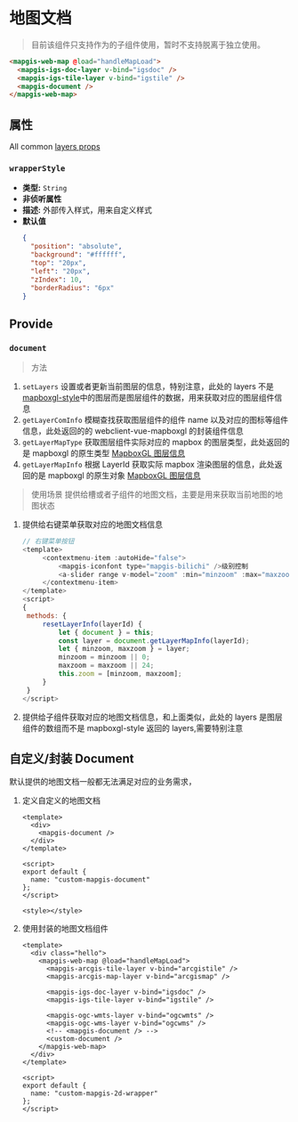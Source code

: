 # 地图文档

> 目前该组件只支持作为<mapgis-web-map />的子组件使用，暂时不支持脱离于<mapgis-web-map />独立使用。

```html
<mapgis-web-map @load="handleMapLoad">
  <mapgis-igs-doc-layer v-bind="igsdoc" />
  <mapgis-igs-tile-layer v-bind="igstile" />
  <mapgis-document />
</mapgis-web-map>
```

## 属性

All common [layers props](/zh/api/Layers/README.md#props)

### `wrapperStyle`

- **类型:** `String`
- **非侦听属性**
- **描述:** 外部传入样式，用来自定义样式
- **默认值**
  ```json
  {
    "position": "absolute",
    "background": "#ffffff",
    "top": "20px",
    "left": "20px",
    "zIndex": 10,
    "borderRadius": "6px"
  }
  ```

## Provide

### `document`

> 方法

1. `setLayers` 设置或者更新当前图层的信息，特别注意，此处的 layers 不是[mapboxgl-style](https://docs.mapbox.com/mapbox-gl-js/style-spec/layers/)中的图层而是图层组件的数据，用来获取对应的图层组件信息
2. `getLayerComInfo` 模糊查找获取图层组件的组件 name 以及对应的图标等组件信息，此处返回的的 webclient-vue-mapboxgl 的封装组件信息
3. `getLayerMapType` 获取图层组件实际对应的 mapbox 的图层类型，此处返回的是 mapboxgl 的原生类型 [MapboxGL 图层信息](https://docs.mapbox.com/mapbox-gl-js/style-spec/layers/)
4. `getLayerMapInfo` 根据 LayerId 获取实际 mapbox 渲染图层的信息，此处返回的是 mapboxgl 的原生对象 [MapboxGL 图层信息](https://docs.mapbox.com/mapbox-gl-js/style-spec/layers/)

> 使用场景
> 提供给槽或者子组件的地图文档，主要是用来获取当前地图的地图状态

1. 提供给右键菜单获取对应的地图文档信息
   ```js
   // 右键菜单按钮
   <template>
        <contextmenu-item :autoHide="false">
            <mapgis-iconfont type="mapgis-bilichi" />级别控制
            <a-slider range v-model="zoom" :min="minzoom" :max="maxzoom" />
        </contextmenu-item>
   </template>
   <script>
   {
    methods: {
        resetLayerInfo(layerId) {
            let { document } = this;
            const layer = document.getLayerMapInfo(layerId);
            let { minzoom, maxzoom } = layer;
            minzoom = minzoom || 0;
            maxzoom = maxzoom || 24;
            this.zoom = [minzoom, maxzoom];
        }
    }
   </script>
   ```
2. 提供给子组件获取对应的地图文档信息，和上面类似，此处的 layers 是图层组件的数组而不是 mapboxgl-style 返回的 layers,需要特别注意

## 自定义/封装 Document

默认提供的地图文档一般都无法满足对应的业务需求，

1. 定义自定义的地图文档

   ```vue
   <template>
     <div>
       <mapgis-document />
     </div>
   </template>

   <script>
   export default {
     name: "custom-mapgis-document"
   };
   </script>

   <style></style>
   ```

2. 使用封装的地图文档组件

   ```vue
   <template>
     <div class="hello">
       <mapgis-web-map @load="handleMapLoad">
         <mapgis-arcgis-tile-layer v-bind="arcgistile" />
         <mapgis-arcgis-map-layer v-bind="arcgismap" />

         <mapgis-igs-doc-layer v-bind="igsdoc" />
         <mapgis-igs-tile-layer v-bind="igstile" />

         <mapgis-ogc-wmts-layer v-bind="ogcwmts" />
         <mapgis-ogc-wms-layer v-bind="ogcwms" />
         <!-- <mapgis-document /> -->
         <custom-document />
       </mapgis-web-map>
     </div>
   </template>

   <script>
   export default {
     name: "custom-mapgis-2d-wrapper"
   };
   </script>
   ```
